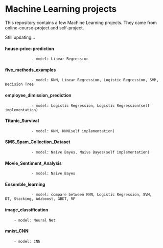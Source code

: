 # Machine Learning projects
This repository contains a few Machine Learning projects. They came from online-course-project and self-project.

Still updating...






#### house-price-prediction

                - model: Linear Regression
                
#### five_methods_examples

                - model: KNN, Linear Regression, Logistic Regression, SVM, Decision Tree
                
#### employee_dimission_prediction

                - model: Logistic Regression, Logistic Regression(self implementation)
                
#### Titanic_Survival

                - model: KNN, KNN(self implementation)
                
#### SMS_Spam_Collection_Dataset

                - model: Naive Bayes, Naive Bayes(self implementation)
                
#### Movie_Sentiment_Analysis

                - model: Naive Bayes
                
#### Ensemble_learning

                - model: compare between KNN, Logistic Regression, SVM, DT, Stacking, Adaboost, GBDT, RF

#### image_classification
		
		- model: Neural Net
		
#### mnist_CNN
		- model: CNN
